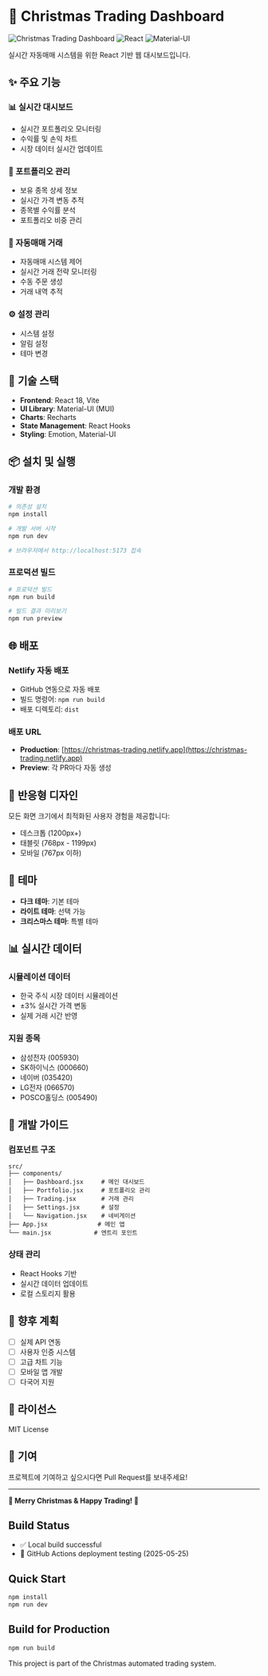 # 🎄 Christmas Trading Dashboard

![Christmas Trading Dashboard](https://img.shields.io/badge/Christmas-Trading-red)
![React](https://img.shields.io/badge/React-18.0-blue)
![Material-UI](https://img.shields.io/badge/Material--UI-5.0-green)

실시간 자동매매 시스템을 위한 React 기반 웹 대시보드입니다.

## ✨ 주요 기능

### 📊 실시간 대시보드
- 실시간 포트폴리오 모니터링
- 수익률 및 손익 차트
- 시장 데이터 실시간 업데이트

### 💼 포트폴리오 관리
- 보유 종목 상세 정보
- 실시간 가격 변동 추적
- 종목별 수익률 분석
- 포트폴리오 비중 관리

### 🎯 자동매매 거래
- 자동매매 시스템 제어
- 실시간 거래 전략 모니터링
- 수동 주문 생성
- 거래 내역 추적

### ⚙️ 설정 관리
- 시스템 설정
- 알림 설정
- 테마 변경

## 🚀 기술 스택

- **Frontend**: React 18, Vite
- **UI Library**: Material-UI (MUI)
- **Charts**: Recharts
- **State Management**: React Hooks
- **Styling**: Emotion, Material-UI

## 📦 설치 및 실행

### 개발 환경
```bash
# 의존성 설치
npm install

# 개발 서버 시작
npm run dev

# 브라우저에서 http://localhost:5173 접속
```

### 프로덕션 빌드
```bash
# 프로덕션 빌드
npm run build

# 빌드 결과 미리보기
npm run preview
```

## 🌐 배포

### Netlify 자동 배포
- GitHub 연동으로 자동 배포
- 빌드 명령어: `npm run build`
- 배포 디렉토리: `dist`

### 배포 URL
- **Production**: [https://christmas-trading.netlify.app](https://christmas-trading.netlify.app)
- **Preview**: 각 PR마다 자동 생성

## 📱 반응형 디자인

모든 화면 크기에서 최적화된 사용자 경험을 제공합니다:
- 데스크톱 (1200px+)
- 태블릿 (768px - 1199px)
- 모바일 (767px 이하)

## 🎨 테마

- **다크 테마**: 기본 테마
- **라이트 테마**: 선택 가능
- **크리스마스 테마**: 특별 테마

## 📊 실시간 데이터

### 시뮬레이션 데이터
- 한국 주식 시장 데이터 시뮬레이션
- ±3% 실시간 가격 변동
- 실제 거래 시간 반영

### 지원 종목
- 삼성전자 (005930)
- SK하이닉스 (000660)
- 네이버 (035420)
- LG전자 (066570)
- POSCO홀딩스 (005490)

## 🔧 개발 가이드

### 컴포넌트 구조
```
src/
├── components/
│   ├── Dashboard.jsx     # 메인 대시보드
│   ├── Portfolio.jsx     # 포트폴리오 관리
│   ├── Trading.jsx       # 거래 관리
│   ├── Settings.jsx      # 설정
│   └── Navigation.jsx    # 네비게이션
├── App.jsx              # 메인 앱
└── main.jsx            # 엔트리 포인트
```

### 상태 관리
- React Hooks 기반
- 실시간 데이터 업데이트
- 로컬 스토리지 활용

## 🎯 향후 계획

- [ ] 실제 API 연동
- [ ] 사용자 인증 시스템
- [ ] 고급 차트 기능
- [ ] 모바일 앱 개발
- [ ] 다국어 지원

## 📄 라이선스

MIT License

## 👥 기여

프로젝트에 기여하고 싶으시다면 Pull Request를 보내주세요!

---

**🎄 Merry Christmas & Happy Trading! 🎄**

## Build Status

- ✅ Local build successful
- 🔄 GitHub Actions deployment testing (2025-05-25)

## Quick Start

```bash
npm install
npm run dev
```

## Build for Production

```bash
npm run build
```

This project is part of the Christmas automated trading system. 